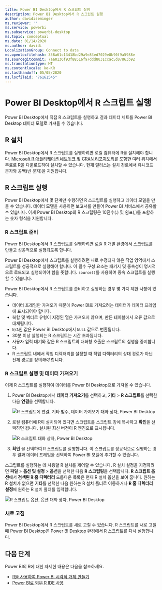 ```yaml
---
title: Power BI Desktop에서 R 스크립트 실행
description: Power BI Desktop에서 R 스크립트 실행
author: davidiseminger
ms.reviewer: ''
ms.service: powerbi
ms.subservice: powerbi-desktop
ms.topic: conceptual
ms.date: 01/14/2020
ms.author: davidi
LocalizationGroup: Connect to data
ms.openlocfilehash: 358a61c13418bd29a9e83ed7029e8b90f9a5988e
ms.sourcegitcommit: 7aa0136f93f88516f97ddd8031ccac5d07863b92
ms.translationtype: HT
ms.contentlocale: ko-KR
ms.lasthandoff: 05/05/2020
ms.locfileid: "76161545"
---
```

# <a name="run-r-scripts-in-power-bi-desktop"></a>Power BI Desktop에서 R 스크립트 실행

Power BI Desktop에서 직접 R 스크립트를 실행하고 결과 데이터 세트를 Power BI Desktop 데이터 모델로 가져올 수 있습니다.

## <a name="install-r"></a>R 설치

Power BI Desktop에서 R 스크립트를 실행하려면 로컬 컴퓨터에 R을 설치해야 합니다. [Microsoft R 애플리케이션 네트워크 ](https://mran.revolutionanalytics.com/download/) 및 [CRAN 리포지토리](https://cran.r-project.org/bin/windows/base/)를 포함한 여러 위치에서 무료로 R을 다운로드하여 설치할 수 있습니다. 현재 릴리스는 설치 경로에서 유니코드 문자와 공백(빈 문자)을 지원합니다.

## <a name="run-r-scripts"></a>R 스크립트 실행

Power BI Desktop에서 몇 단계만 수행하면 R 스크립트를 실행하고 데이터 모델을 만들 수 있습니다. 데이터 모델을 사용하면 보고서를 만들어 Power BI 서비스에서 공유할 수 있습니다. 이제 Power BI Desktop의 R 스크립팅은 10진수(.) 및 쉼표(,)를 포함하는 숫자 형식을 지원합니다.

### <a name="prepare-an-r-script"></a>R 스크립트 준비

Power BI Desktop에서 R 스크립트를 실행하려면 로컬 R 개발 환경에서 스크립트를 만들고 성공적으로 실행되도록 합니다.

Power BI Desktop에서 스크립트를 실행하려면 새로 수정되지 않은 작업 영역에서 스크립트를 성공적으로 실행해야 합니다. 이 필수 구성 요소는 패키지 및 종속성이 명시적으로 로드되고 실행되어야 함을 뜻합니다. `source()`를 사용하여 종속 스크립트를 실행할 수 있습니다.

Power BI Desktop에서 R 스크립트를 준비하고 실행하는 경우 몇 가지 제한 사항이 있습니다.

* 데이터 프레임만 가져오기 때문에 Power BI로 가져오려는 데이터가 데이터 프레임에 표시되어야 합니다.
* 복합 및 벡터로 유형이 지정된 열은 가져오지 않으며, 만든 테이블에서 오류 값으로 대체됩니다.
* `N/A`인 값은 Power BI Desktop에서 `NULL` 값으로 변환됩니다.
* 30분 이상 실행되는 R 스크립트는 시간 초과됩니다.
* 사용자 입력 대기와 같은 R 스크립트의 대화형 호출은 스크립트의 실행을 중지합니다.
* R 스크립트 내에서 작업 디렉터리를 설정할 때 작업 디렉터리의 상대 경로가 아닌 전체 경로를 정의*해야* 합니다.

### <a name="run-your-r-script-and-import-data"></a>R 스크립트 실행 및 데이터 가져오기

이제 R 스크립트를 실행하여 데이터를 Power BI Desktop으로 가져올 수 있습니다.

1. Power BI Desktop에서 **데이터 가져오기**를 선택하고, **기타** > **R 스크립트**를 선택한 다음 **연결**을 선택합니다.

    ![R 스크립트에 연결, 기타 범주, 데이터 가져오기 대화 상자, Power BI Desktop](media/desktop-r-scripts/r-scripts-1.png)

2. 로컬 컴퓨터에 R이 설치되어 있다면 스크립트를 스크립트 창에 복사하고 **확인**을 선택하면 됩니다. 설치된 최신 버전이 R 엔진으로 표시됩니다.

    ![R 스크립트 대화 상자, Power BI Desktop](media/desktop-r-scripts/r-scripts-2.png)

3. **확인** 을 선택하여 R 스크립트를 실행합니다. 이 스크립트를 성공적으로 실행하는 경우 결과 데이터 프레임을 선택하여 Power BI 모델에 추가할 수 있습니다.

스크립트를 실행하는 데 사용할 R 설치를 제어할 수 있습니다. R 설치 설정을 지정하려면 **파일** > **옵션 및 설정** > **옵션**을 선택한 다음 **R 스크립팅**을 선택합니다. **R 스크립트 옵션**에서 **검색된 R 홈 디렉터리** 드롭다운 목록은 현재 R 설치 옵션을 보여 줍니다. 원하는 R 설치가 없으면 **기타**를 선택한 다음 원하는 R 설치 폴더로 이동하거나 **R 홈 디렉터리 설정**에 원하는 R 설치 폴더를 입력합니다.

![R 스크립트 옵션, 옵션 대화 상자, Power BI Desktop](media/desktop-r-scripts/r-scripts-4.png)

### <a name="refresh"></a>새로 고침

Power BI Desktop에서 R 스크립트를 새로 고칠 수 있습니다. R 스크립트를 새로 고칠 때 Power BI Desktop은 Power BI Desktop 환경에서 R 스크립트를 다시 실행합니다.

## <a name="next-steps"></a>다음 단계

Power BI의 R에 대한 자세한 내용은 다음을 참조하세요.

* [R을 사용하여 Power BI 시각적 개체 만들기](desktop-r-visuals.md)
* [Power BI로 외부 R IDE 사용](desktop-r-ide.md)
